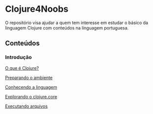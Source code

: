 # Clojure4Noobs

O repositório visa ajudar a quem tem interesse em estudar o básico da linguagem Clojure com conteúdos na
linguagem portuguesa.

## Conteúdos

### Introdução

[O que é Clojure?](/conteudos/introducao/O_que_eh_clojure.md)

[Preparando o ambiente](/conteudos/introducao/Preparando_o_ambiente.md)

[Conhecendo a linguagem](/conteudos/introducao/Conhecendo_a_linguagem.md)

[Explorando o clojure.core](/conteudos/introducao/Explorando_o_clojure_core.md)

[Executando arquivos](/conteudos/introducao/Executando_arquivos.md)
